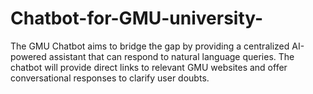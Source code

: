 # Chatbot-for-GMU-university-
The GMU Chatbot aims to bridge the gap by providing a centralized AI-powered assistant that can respond to natural language queries. The chatbot will provide direct links to relevant GMU websites and offer conversational responses to clarify user doubts.
